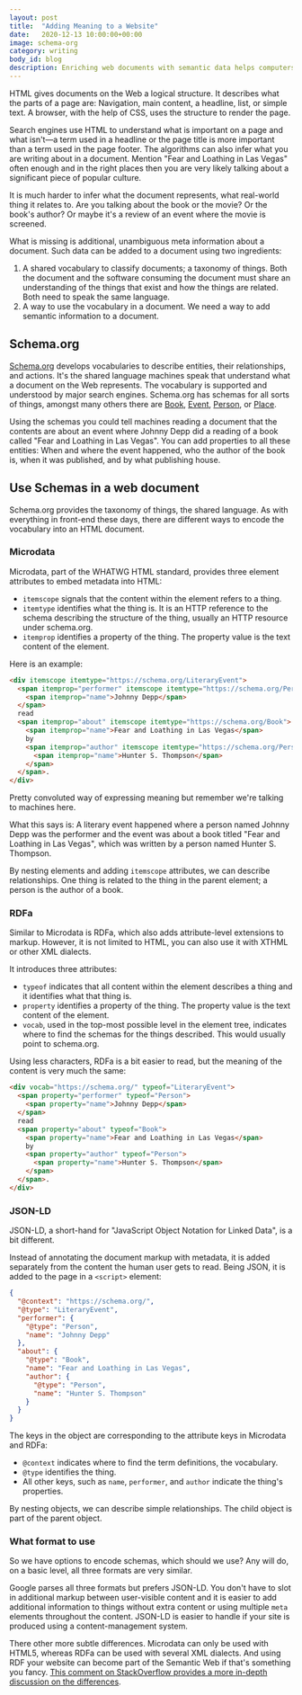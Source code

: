 ```yaml
---
layout: post
title:  "Adding Meaning to a Website"
date:   2020-12-13 10:00:00+00:00
image: schema-org
category: writing
body_id: blog
description: Enriching web documents with semantic data helps computers make sense if its content.
---
```


HTML gives documents on the Web a logical structure. It describes what the parts of a page are: Navigation, main content, a headline, list, or simple text. A browser, with the help of CSS, uses the structure to render the page.

Search engines use HTML to understand what is important on a page and what isn't—a term used in a headline or the page title is more important than a term used in the page footer. The algorithms can also infer what you are writing about in a document. Mention "Fear and Loathing in Las Vegas" often enough and in the right places then you are very likely talking about a significant piece of popular culture.

It is much harder to infer what the document represents, what real-world thing it relates to. Are you talking about the book or the movie? Or the book's author? Or maybe it's a review of an event where the movie is screened.

What is missing is additional, unambiguous meta information about a document. Such data can be added to a document using two ingredients:

1. A shared vocabulary to classify documents; a taxonomy of things. Both the document and the software consuming the document must share an understanding of the things that exist and how the things are related. Both need to speak the same language. 
2. A way to use the vocabulary in a document. We need a way to add semantic information to a document.

## Schema.org

[Schema.org](https://schema.org/) develops vocabularies to describe entities, their relationships, and actions. It's the shared language machines speak that understand what a document on the Web represents. The vocabulary is supported and understood by major search engines. Schema.org has schemas for all sorts of things, amongst many others there are [Book](https://schema.org/Book), [Event](https://schema.org/Event), [Person](https://schema.org/Person), or [Place](https://schema.org/Place).

Using the schemas you could tell machines reading a document that the contents are about an event where Johnny Depp did a reading of a book called "Fear and Loathing in Las Vegas". You can add properties to all these entities: When and where the event happened, who the author of the book is, when it was published, and by what publishing house. 



## Use Schemas in a web document

Schema.org provides the taxonomy of things, the shared language. As with everything in front-end these days, there are different ways to encode the vocabulary into an HTML document. 

### Microdata

Microdata, part of the WHATWG HTML standard, provides three element attributes to embed metadata into HTML:

- `itemscope` signals that the content within the element refers to a thing.
- `itemtype` identifies what the thing is. It is an HTTP reference to the schema describing the structure of the thing, usually an HTTP resource under schema.org. 
- `itemprop` identifies a property of the thing. The property value is the text content of the element. 

Here is an example:

```html
<div itemscope itemtype="https://schema.org/LiteraryEvent">
  <span itemprop="performer" itemscope itemtype="https://schema.org/Person">
    <span itemprop="name">Johnny Depp</span>
  </span>
  read
  <span itemprop="about" itemscope itemtype="https://schema.org/Book">
    <span itemprop="name">Fear and Loathing in Las Vegas</span>
    by
    <span itemprop="author" itemscope itemtype="https://schema.org/Person">
      <span itemprop="name">Hunter S. Thompson</span>
    </span>
  </span>.
</div>
```

Pretty convoluted way of expressing meaning but remember we're talking to machines here. 

What this says is: A literary event happened where a person named Johnny Depp was the performer and the event was about a book titled "Fear and Loathing in Las Vegas", which was written by a person named Hunter S. Thompson. 

By nesting elements and adding `itemscope` attributes, we can describe relationships. One thing is related to the thing in the parent element; a person is the author of a book.

### RDFa

Similar to Microdata is RDFa, which also adds attribute-level extensions to markup. However, it is not limited to HTML, you can also use it with XTHML or other XML dialects. 

It introduces three attributes:

- `typeof` indicates that all content within the element describes a thing and it identifies what that thing is.
- `property` identifies a property of the thing. The property value is the text content of the element. 
- `vocab`, used in the top-most possible level in the element tree, indicates where to find the schemas for the things described. This would usually point to schema.org.

Using less characters, RDFa is a bit easier to read, but the meaning of the content is very much the same:

```html
<div vocab="https://schema.org/" typeof="LiteraryEvent">
  <span property="performer" typeof="Person">
    <span property="name">Johnny Depp</span>
  </span>
  read
  <span property="about" typeof="Book">
    <span property="name">Fear and Loathing in Las Vegas</span>
    by
    <span property="author" typeof="Person">
      <span property="name">Hunter S. Thompson</span>
    </span>
  </span>.
</div>
```

### JSON-LD

JSON-LD, a short-hand for "JavaScript Object Notation for Linked Data", is a bit different. 

Instead of annotating the document markup with metadata, it is added separately from the content the human user gets to read. Being JSON, it is added to the page in a `<script>` element:

```json
{
  "@context": "https://schema.org/",
  "@type": "LiteraryEvent",
  "performer": {
    "@type": "Person",
    "name": "Johnny Depp"
  },
  "about": {
    "@type": "Book",
    "name": "Fear and Loathing in Las Vegas",
    "author": {
      "@type": "Person",
      "name": "Hunter S. Thompson"
    }
  }
}
```

The keys in the object are corresponding to the attribute keys in Microdata and RDFa:

- `@context` indicates where to find the term definitions, the vocabulary.
- `@type` identifies the thing.
- All other keys, such as `name`, `performer`, and `author` indicate the thing's properties. 

By nesting objects, we can describe simple relationships. The child object is part of the parent object. 

### What format to use

So we have options to encode schemas, which should we use? Any will do, on a basic level, all three formats are very similar.

Google parses all three formats but prefers JSON-LD. You don't have to slot in additional markup between user-visible content and it is easier to add additional information to things without extra content or using multiple `meta` elements throughout the content. JSON-LD is easier to handle if your site is produced using a content-management system.

There other more subtle differences. Microdata can only be used with HTML5, whereas RDFa can be used with several XML dialects. And using RDF your website can become part of the Semantic Web if that's something you fancy. [This comment on StackOverflow provides a more in-depth discussion on the differences](https://stackoverflow.com/questions/8957902/microdata-vs-rdfa/25888436#25888436).
